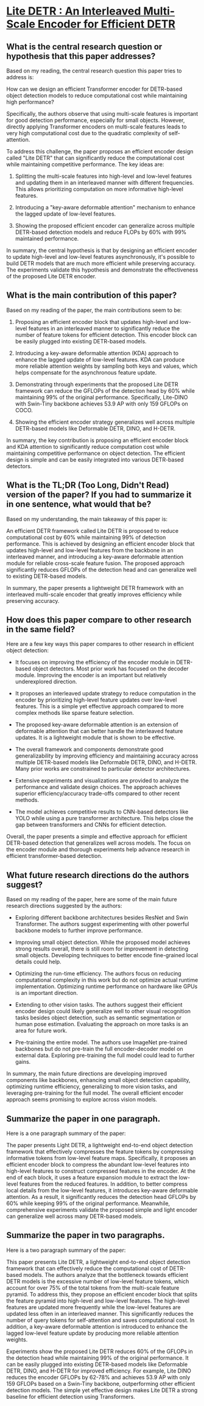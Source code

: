 # [Lite DETR : An Interleaved Multi-Scale Encoder for Efficient DETR](https://arxiv.org/abs/2303.07335)

## What is the central research question or hypothesis that this paper addresses?

 Based on my reading, the central research question this paper tries to address is: 

How can we design an efficient Transformer encoder for DETR-based object detection models to reduce computational cost while maintaining high performance?

Specifically, the authors observe that using multi-scale features is important for good detection performance, especially for small objects. However, directly applying Transformer encoders on multi-scale features leads to very high computational cost due to the quadratic complexity of self-attention. 

To address this challenge, the paper proposes an efficient encoder design called "Lite DETR" that can significantly reduce the computational cost while maintaining competitive performance. The key ideas are:

1) Splitting the multi-scale features into high-level and low-level features and updating them in an interleaved manner with different frequencies. This allows prioritizing computation on more informative high-level features.

2) Introducing a "key-aware deformable attention" mechanism to enhance the lagged update of low-level features.

3) Showing the proposed efficient encoder can generalize across multiple DETR-based detection models and reduce FLOPs by 60% with 99% maintained performance.

In summary, the central hypothesis is that by designing an efficient encoder to update high-level and low-level features asynchronously, it's possible to build DETR models that are much more efficient while preserving accuracy. The experiments validate this hypothesis and demonstrate the effectiveness of the proposed Lite DETR encoder.


## What is the main contribution of this paper?

 Based on my reading of the paper, the main contributions seem to be:

1. Proposing an efficient encoder block that updates high-level and low-level features in an interleaved manner to significantly reduce the number of feature tokens for efficient detection. This encoder block can be easily plugged into existing DETR-based models.

2. Introducing a key-aware deformable attention (KDA) approach to enhance the lagged update of low-level features. KDA can produce more reliable attention weights by sampling both keys and values, which helps compensate for the asynchronous feature update. 

3. Demonstrating through experiments that the proposed Lite DETR framework can reduce the GFLOPs of the detection head by 60% while maintaining 99% of the original performance. Specifically, Lite-DINO with Swin-Tiny backbone achieves 53.9 AP with only 159 GFLOPs on COCO.

4. Showing the efficient encoder strategy generalizes well across multiple DETR-based models like Deformable DETR, DINO, and H-DETR.

In summary, the key contribution is proposing an efficient encoder block and KDA attention to significantly reduce computation cost while maintaining competitive performance on object detection. The efficient design is simple and can be easily integrated into various DETR-based detectors.


## What is the TL;DR (Too Long, Didn't Read) version of the paper? If you had to summarize it in one sentence, what would that be?

 Based on my understanding, the main takeaway of this paper is:

An efficient DETR framework called Lite DETR is proposed to reduce computational cost by 60% while maintaining 99% of detection performance. This is achieved by designing an efficient encoder block that updates high-level and low-level features from the backbone in an interleaved manner, and introducing a key-aware deformable attention module for reliable cross-scale feature fusion. The proposed approach significantly reduces GFLOPs of the detection head and can generalize well to existing DETR-based models.

In summary, the paper presents a lightweight DETR framework with an interleaved multi-scale encoder that greatly improves efficiency while preserving accuracy.


## How does this paper compare to other research in the same field?

 Here are a few key ways this paper compares to other research in efficient object detection:

- It focuses on improving the efficiency of the encoder module in DETR-based object detectors. Most prior work has focused on the decoder module. Improving the encoder is an important but relatively underexplored direction.

- It proposes an interleaved update strategy to reduce computation in the encoder by prioritizing high-level feature updates over low-level features. This is a simple yet effective approach compared to more complex methods like sparse feature selection. 

- The proposed key-aware deformable attention is an extension of deformable attention that can better handle the interleaved feature updates. It is a lightweight module that is shown to be effective.

- The overall framework and components demonstrate good generalizability by improving efficiency and maintaining accuracy across multiple DETR-based models like Deformable DETR, DINO, and H-DETR. Many prior works are constrained to particular detector architectures.

- Extensive experiments and visualizations are provided to analyze the performance and validate design choices. The approach achieves superior efficiency/accuracy trade-offs compared to other recent methods.

- The model achieves competitive results to CNN-based detectors like YOLO while using a pure transformer architecture. This helps close the gap between transformers and CNNs for efficient detection.

Overall, the paper presents a simple and effective approach for efficient DETR-based detection that generalizes well across models. The focus on the encoder module and thorough experiments help advance research in efficient transformer-based detection.


## What future research directions do the authors suggest?

 Based on my reading of the paper, here are some of the main future research directions suggested by the authors:

- Exploring different backbone architectures besides ResNet and Swin Transformer. The authors suggest experimenting with other powerful backbone models to further improve performance.

- Improving small object detection. While the proposed model achieves strong results overall, there is still room for improvement in detecting small objects. Developing techniques to better encode fine-grained local details could help.

- Optimizing the run-time efficiency. The authors focus on reducing computational complexity in this work but do not optimize actual runtime implementation. Optimizing runtime performance on hardware like GPUs is an important direction. 

- Extending to other vision tasks. The authors suggest their efficient encoder design could likely generalize well to other visual recognition tasks besides object detection, such as semantic segmentation or human pose estimation. Evaluating the approach on more tasks is an area for future work.

- Pre-training the entire model. The authors use ImageNet pre-trained backbones but do not pre-train the full encoder-decoder model on external data. Exploring pre-training the full model could lead to further gains.

In summary, the main future directions are developing improved components like backbones, enhancing small object detection capability, optimizing runtime efficiency, generalizing to more vision tasks, and leveraging pre-training for the full model. The overall efficient encoder approach seems promising to explore across vision models.


## Summarize the paper in one paragraph.

 Here is a one paragraph summary of the paper:

The paper presents Light DETR, a lightweight end-to-end object detection framework that effectively compresses the feature tokens by compressing informative tokens from low-level feature maps. Specifically, it proposes an efficient encoder block to compress the abundant low-level features into high-level features to construct compressed features in the encoder. At the end of each block, it uses a feature expansion module to extract the low-level features from the reduced features. In addition, to better compress local details from the low-level features, it introduces key-aware deformable attention. As a result, it significantly reduces the detection head GFLOPs by 60% while keeping 99% of the original performance. Meanwhile, comprehensive experiments validate the proposed simple and light encoder can generalize well across many DETR-based models.


## Summarize the paper in two paragraphs.

 Here is a two paragraph summary of the paper:

This paper presents Lite DETR, a lightweight end-to-end object detection framework that can effectively reduce the computational cost of DETR-based models. The authors analyze that the bottleneck towards efficient DETR models is the excessive number of low-level feature tokens, which account for over 75% of the total tokens from the multi-scale feature pyramid. To address this, they propose an efficient encoder block that splits the feature pyramid into high-level and low-level features. The high-level features are updated more frequently while the low-level features are updated less often in an interleaved manner. This significantly reduces the number of query tokens for self-attention and saves computational cost. In addition, a key-aware deformable attention is introduced to enhance the lagged low-level feature update by producing more reliable attention weights. 

Experiments show the proposed Lite DETR reduces 60% of the GFLOPs in the detection head while maintaining 99% of the original performance. It can be easily plugged into existing DETR-based models like Deformable DETR, DINO, and H-DETR for improved efficiency. For example, Lite DINO reduces the encoder GFLOPs by 62-78% and achieves 53.9 AP with only 159 GFLOPs based on a Swin-Tiny backbone, outperforming other efficient detection models. The simple yet effective design makes Lite DETR a strong baseline for efficient detection using Transformers.
